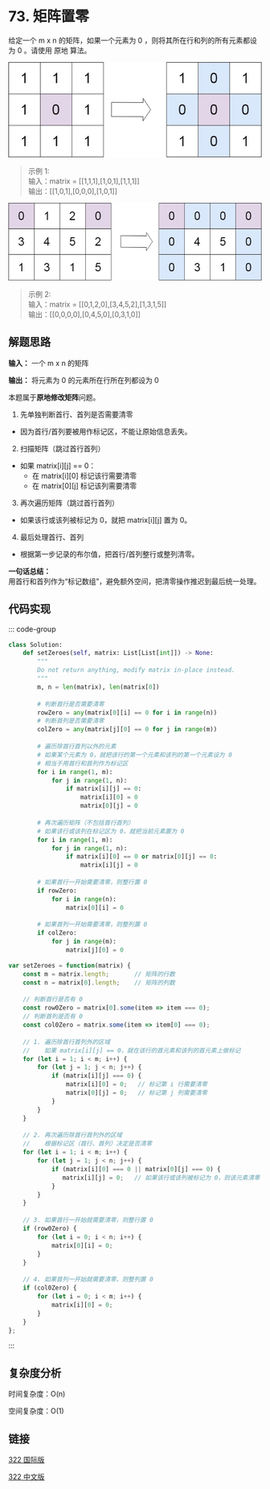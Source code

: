 # 73. 矩阵置零 <Badge type="warning" text="Medium" />

给定一个 m x n 的矩阵，如果一个元素为 0 ，则将其所在行和列的所有元素都设为 0 。请使用 原地 算法。

![73-1](./assets/73-1.png)

>示例 1:  
输入：matrix = [[1,1,1],[1,0,1],[1,1,1]]   
输出：[[1,0,1],[0,0,0],[1,0,1]]

![73-2](./assets/73-2.png)

>示例 2:  
输入：matrix = [[0,1,2,0],[3,4,5,2],[1,3,1,5]]   
输出：[[0,0,0,0],[0,4,5,0],[0,3,1,0]]

## 解题思路
**输入：** 一个 m x n 的矩阵

**输出：** 将元素为 0 的元素所在行所在列都设为 0

本题属于**原地修改矩阵**问题。

1. 先单独判断首行、首列是否需要清零
  - 因为首行/首列要被用作标记区，不能让原始信息丢失。

2. 扫描矩阵（跳过首行首列）
  - 如果 matrix[i][j] == 0：
    - 在 matrix[i][0] 标记该行需要清零
    - 在 matrix[0][j] 标记该列需要清零

3. 再次遍历矩阵（跳过首行首列）
  - 如果该行或该列被标记为 0，就把 matrix[i][j] 置为 0。

4. 最后处理首行、首列
  - 根据第一步记录的布尔值，把首行/首列整行或整列清零。

**一句话总结：**   
用首行和首列作为“标记数组”，避免额外空间，把清零操作推迟到最后统一处理。

## 代码实现

::: code-group

```python
class Solution:
    def setZeroes(self, matrix: List[List[int]]) -> None:
        """
        Do not return anything, modify matrix in-place instead.
        """
        m, n = len(matrix), len(matrix[0])

        # 判断首行是否需要清零
        rowZero = any(matrix[0][i] == 0 for i in range(n))
        # 判断首列是否需要清零
        colZero = any(matrix[j][0] == 0 for j in range(m))

        # 遍历除首行首列以外的元素
        # 如果某个元素为 0，就把该行的第一个元素和该列的第一个元素设为 0
        # 相当于用首行和首列作为标记区
        for i in range(1, m):
            for j in range(1, n):
                if matrix[i][j] == 0:
                    matrix[i][0] = 0
                    matrix[0][j] = 0
        
        # 再次遍历矩阵（不包括首行首列）
        # 如果该行或该列在标记区为 0，就把当前元素置为 0
        for i in range(1, m):
            for j in range(1, n):
                if matrix[i][0] == 0 or matrix[0][j] == 0:
                    matrix[i][j] = 0
        
        # 如果首行一开始需要清零，则整行置 0
        if rowZero:
            for i in range(n):
                matrix[0][i] = 0
        
        # 如果首列一开始需要清零，则整列置 0
        if colZero:
            for j in range(m):
                matrix[j][0] = 0
```

```javascript
var setZeroes = function(matrix) {
    const m = matrix.length;       // 矩阵的行数
    const n = matrix[0].length;    // 矩阵的列数

    // 判断首行是否有 0
    const row0Zero = matrix[0].some(item => item === 0);
    // 判断首列是否有 0
    const col0Zero = matrix.some(item => item[0] === 0);

    // 1. 遍历除首行首列外的区域
    //    如果 matrix[i][j] == 0，就在该行的首元素和该列的首元素上做标记
    for (let i = 1; i < m; i++) {
        for (let j = 1; j < n; j++) {
            if (matrix[i][j] === 0) {
                matrix[i][0] = 0;   // 标记第 i 行需要清零
                matrix[0][j] = 0;   // 标记第 j 列需要清零
            }
        }
    }

    // 2. 再次遍历除首行首列外的区域
    //    根据标记区（首行、首列）决定是否清零
    for (let i = 1; i < m; i++) {
        for (let j = 1; j < n; j++) {
            if (matrix[i][0] === 0 || matrix[0][j] === 0) {
               matrix[i][j] = 0;   // 如果该行或该列被标记为 0，则该元素清零
            }
        }
    }

    // 3. 如果首行一开始就需要清零，则整行置 0
    if (row0Zero) {
        for (let i = 0; i < n; i++) {
            matrix[0][i] = 0;
        }
    }

    // 4. 如果首列一开始就需要清零，则整列置 0
    if (col0Zero) {
        for (let i = 0; i < m; i++) {
            matrix[i][0] = 0;
        }
    }
};
```

:::

## 复杂度分析

时间复杂度：O(n)

空间复杂度：O(1)

## 链接

[322 国际版](https://leetcode.com/problems/coin-change/)

[322 中文版](https://leetcode.cn/problems/coin-change/)
